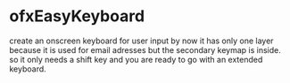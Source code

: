 # ofxEasyKeyboard
create an onscreen keyboard for user input
by now it has only one layer because it is used for email adresses but the secondary keymap is inside. 
so it only needs a shift key and you are ready to go with an extended keyboard.
